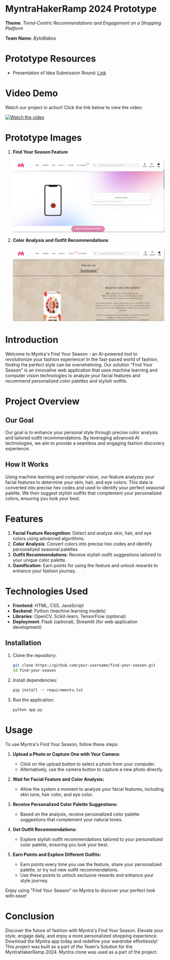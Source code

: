 # MyntraHakerRamp 2024 Prototype

**Theme**: *Trend-Centric Recommendations and Engagement on a Shopping Platform*

**Team Name**: *ByteBabes*

# Prototype Resources
- Presentation of Idea Submission Round: [Link](https://drive.google.com/file/d/1cVzanF4chqzM4eJke5gUnOiwSrzdfW-g/view?usp=sharing)

# Video Demo

Watch our project in action! Click the link below to view the video:

[![Watch the video](https://img.youtube.com/vi/CyQoD7lDJck/maxresdefault.jpg)](https://youtu.be/CyQoD7lDJck)

# Prototype Images
1. **Find Your Season Feature**

    ![image](https://github.com/erum-meraj/MyntraHakerRamp/blob/main/images/find%20your%20season.png)
    
2. **Color Analysis and Outfit Recommendations**

    ![image](https://github.com/erum-meraj/MyntraHakerRamp/blob/main/images/Color%20analysis%20result.png)

# Introduction
Welcome to Myntra's Find Your Season - an AI-powered tool to revolutionize your fashion experience! In the fast-paced world of fashion, finding the perfect style can be overwhelming. Our solution "Find Your Season" is an innovative web application that uses machine learning and computer vision technologies to analyze your facial features and recommend personalized color palettes and stylish outfits.

# Project Overview
## Our Goal
Our goal is to enhance your personal style through precise color analysis and tailored outfit recommendations. By leveraging advanced AI technologies, we aim to provide a seamless and engaging fashion discovery experience.

## How It Works
Using machine learning and computer vision, our feature analyzes your facial features to determine your skin, hair, and eye colors. This data is converted into precise hex codes and used to identify your perfect seasonal palette. We then suggest stylish outfits that complement your personalized colors, ensuring you look your best.

# Features
1. **Facial Feature Recognition**: Detect and analyze skin, hair, and eye colors using advanced algorithms.
2. **Color Analysis**: Convert colors into precise hex codes and identify personalized seasonal palettes.
3. **Outfit Recommendations**: Receive stylish outfit suggestions tailored to your unique color palette.
4. **Gamification**: Earn points for using the feature and unlock rewards to enhance your fashion journey.

# Technologies Used
- **Frontend**: HTML, CSS, JavaScript
- **Backend**: Python (machine learning models)
- **Libraries**: OpenCV, Scikit-learn, TensorFlow (optional)
- **Deployment**: Flask (optional), Streamlit (for web application development)

## Installation

1. Clone the repository:

   ```bash
   git clone https://github.com/your-username/find-your-season.git
   cd find-your-season
2. Install dependencies:

   ```bash
   pip install -r requirements.txt
3. Run the application:

   ```bash
   python app.py

# Usage

To use Myntra's Find Your Season, follow these steps:

1. **Upload a Photo or Capture One with Your Camera:**
   - Click on the upload button to select a photo from your computer.
   - Alternatively, use the camera button to capture a new photo directly.

2. **Wait for Facial Feature and Color Analysis:**
   - Allow the system a moment to analyze your facial features, including skin tone, hair color, and eye color.

3. **Receive Personalized Color Palette Suggestions:**
   - Based on the analysis, receive personalized color palette suggestions that complement your natural tones.

4. **Get Outfit Recommendations:**
   - Explore stylish outfit recommendations tailored to your personalized color palette, ensuring you look your best.

5. **Earn Points and Explore Different Outfits:**
   - Earn points every time you use the feature, share your personalized palette, or try out new outfit recommendations.
   - Use these points to unlock exclusive rewards and enhance your style journey.

Enjoy using "Find Your Season" on Myntra to discover your perfect look with ease!

# Conclusion

Discover the future of fashion with Myntra's Find Your Season. Elevate your style, engage daily, and enjoy a more personalized shopping experience. Download the Myntra app today and redefine your wardrobe effortlessly! This project was built as a part of the Team's Solution for the MyntraHakerRamp 2024. Myntra clone was used as a part of the project.
